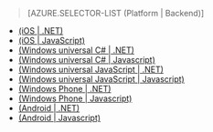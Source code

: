 ﻿> [AZURE.SELECTOR-LIST (Platform | Backend)]
- [(iOS | .NET)](/pt-br/documentation/articles/mobile-services-dotnet-backend-ios-get-started-push/)
- [(iOS | JavaScript)](/pt-br/documentation/articles/mobile-services-javascript-backend-ios-get-started-push/)
- [(Windows universal C# | .NET)](/pt-br/documentation/articles/mobile-services-dotnet-backend-windows-universal-dotnet-get-started-push/)
- [(Windows universal C# | Javascript)](/pt-br/documentation/articles/mobile-services-javascript-backend-windows-universal-dotnet-get-started-push/)
- [(Windows universal JavaScript | .NET)](/pt-br/documentation/articles/mobile-services-dotnet-backend-windows-universal-javascript-get-started-push/)
- [(Windows universal JavaScript | Javascript)](/pt-br/documentation/articles/mobile-services-javascript-backend-windows-universal-javascript-get-started-push/)
- [(Windows Phone | .NET)](/pt-br/documentation/articles/mobile-services-dotnet-backend-windows-phone-get-started-push/)
- [(Windows Phone | Javascript)](/pt-br/documentation/articles/mobile-services-javascript-backend-windows-phone-get-started-push/)
- [(Android | .NET)](/pt-br/documentation/articles/mobile-services-dotnet-backend-android-get-started-push/)
- [(Android | Javascript)](/pt-br/documentation/articles/mobile-services-javascript-backend-android-get-started-push/)
<!--HONumber=42-->

